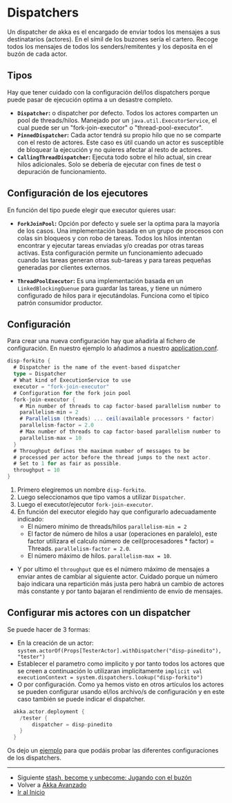 # Dispatchers

Un dispatcher de akka es el encargado de enviar todos los mensajes a sus destinatarios (actores).
En el símil de los buzones sería el cartero. Recoge todos los mensajes de todos los senders/remitentes y los deposita en el buzón de cada actor.

## Tipos

Hay que tener cuidado con la configuración del/los dispatchers porque puede pasar de ejecución optima a un desastre completo.

- **`Dispatcher`:** o dispatcher por defecto. Todos los actores comparten un pool de threads/hilos. Manejado por un `java.util.ExecutorService`, el cual puede ser un "fork-join-executor" o "thread-pool-executor".
- **`PinnedDispatcher`:** Cada actor tendrá su propio hilo que no se comparte con el resto de actores. Este caso es útil cuando un actor es susceptible de bloquear la ejecución y no quieres afectar al resto de actores.
- **`CallingThreadDispatcher`:** Ejecuta todo sobre el hilo actual, sin crear hilos adicionales. Solo se debería de ejecutar con fines de test o depuración de funcionamiento.

## Configuración de los ejecutores

En función del tipo puede elegir que executor quieres usar:

- **`ForkJoinPool`:** Opción por defecto y suele ser la optima para la mayoría de los casos. Una implementación basada en un grupo de procesos con colas sin bloqueos y con robo de tareas. Todos los hilos intentan encontrar y ejecutar tareas enviadas y/o creadas por otras tareas activas. Esta configuración permite un funcionamiento adecuado cuando las tareas generan otras sub-tareas y para tareas pequeñas generadas por clientes externos.

- **`ThreadPoolExecutor`:** Es una implementación basada en un `LinkedBlockingQuenue` para guardar las tareas, y tiene un número configurado de hilos para ir ejecutándolas. Funciona como el típico patrón consumidor productor.  

## Configuración

Para crear una nueva configuración hay que añadirla al fichero de configuración. En nuestro ejemplo lo añadimos a nuestro [application.conf](../../src/main/resources/application.conf).

```scala
disp-forkito {
  # Dispatcher is the name of the event-based dispatcher
  type = Dispatcher
  # What kind of ExecutionService to use
  executor = "fork-join-executor"
  # Configuration for the fork join pool
  fork-join-executor {
    # Min number of threads to cap factor-based parallelism number to
    parallelism-min = 2
    # Parallelism (threads) ... ceil(available processors * factor)
    parallelism-factor = 2.0
    # Max number of threads to cap factor-based parallelism number to
    parallelism-max = 10
  }
  # Throughput defines the maximum number of messages to be
  # processed per actor before the thread jumps to the next actor.
  # Set to 1 for as fair as possible.
  throughput = 10
}
```

1. Primero elegiremos un nombre `disp-forkito`.
2. Luego seleccionamos que tipo vamos a utilizar `Dispatcher`.
3. Luego el executor/ejecutor `fork-join-executor`.
4. En función del executor elegido hay que configurarlo adecuadamente indicado:
    - El número mínimo de threads/hilos `parallelism-min = 2`
    - El factor de número de hilos a usar (operaciones en paralelo), este factor utilizara el calculo número de ceil(procesadores * factor) = Threads. `parallelism-factor = 2.0`.
    - El número máximo de hilos. `parallelism-max = 10`.
- Y por ultimo el `throughput` que es el número máximo de mensajes a enviar antes de cambiar al siguiente actor. Cuidado porque un número bajo indicara una repartición más justa pero habrá un cambio de actores más constante y por tanto bajaran el rendimiento de envío de mensajes.

## Configurar mis actores con un dispatcher

Se puede hacer de 3 formas:

- En la creación de un actor: `system.actorOf(Props[TesterActor].withDispatcher("disp-pinedito"), "tester")`
- Establecer el parametro como implicito y por tanto todos los actores que se creen a continuación lo utilizaran implicitamente `implicit val executionContext = system.dispatchers.lookup("disp-forkito")`
- O por configuración. Como ya hemos visto en otros artículos los actores se pueden configurar usando el/los archivo/s de configuración y en este caso también se puede indicar el dispatcher.

```scala
  akka.actor.deployment {
    /tester {
        dispatcher = disp-pinedito
    }
  }
```

Os dejo un [ejemplo](../../src/main/scala/com/rresino/akka4dummies/advance/c01/DispatchersExample.scala) para que podáis probar las diferentes configuraciones de los dispatchers.

---

- Siguiente [stash, become y unbecome: Jugando con el buzón](./02_mailbox.md)
- Volver a [Akka Avanzado](./README.md)
- [Ir al Inicio](../../README.md)